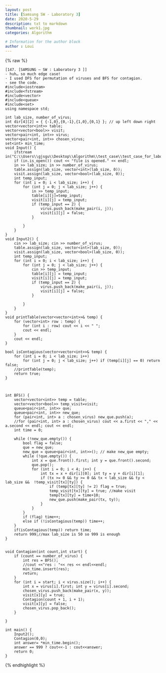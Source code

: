 ```yaml
---
layout: post
title: [Samsung SW - Laboratory 3]
date: 2020-5-29
description: txt to markdown
thumbnail: work1.jpg
categories: Algorithm

# Information for the author block
author : Loui
---
```


{% raw %}

	﻿[147. [SAMSUNG – SW : Laboratory 3 ]]
	- huh… so much edge case!
	- I used DFS for permutation of viruses and BFS for contagion.
	- see the code.
	#include<iostream>
	#include<fstream>
	#include<vector>
	#include<queue>
	#include<set>
	using namespace std;
	
	int lab_size, number_of_virus;
	int dir[4][2] = { {-1,0},{0,-1},{1,0},{0,1} }; // up left down right
	vector<vector<int>> table;
	vector<vector<bool>> visit;
	vector<pair<int, int>> virus;
	vector<pair<int, int>> chosen_virus;
	set<int> min_time;
	void Input() {
		ifstream in("C:\\Users\\gjsgu\\Desktop\\Algorithm\\test_case\\test_case_for_laboratory3.txt");
		if (in.is_open()) cout << "file is opened." << endl;
		in >> lab_size; in >> number_of_virus;
		table.assign(lab_size, vector<int>(lab_size, 0));
		visit.assign(lab_size, vector<bool>(lab_size, 0));
		int temp_input;
		for (int i = 0; i < lab_size; i++) {
			for (int j = 0; j < lab_size; j++) {
				in >> temp_input;
				table[i][j]=temp_input;
				visit[i][j] = temp_input;
				if (temp_input == 2) {
					virus.push_back(make_pair(i, j));
					visit[i][j] = false;
				} 
				
			}
		}
	}
	void Input2() {
		cin >> lab_size; cin >> number_of_virus;
		table.assign(lab_size, vector<int>(lab_size, 0));
		visit.assign(lab_size, vector<bool>(lab_size, 0));
		int temp_input;
		for (int i = 0; i < lab_size; i++) {
			for (int j = 0; j < lab_size; j++) {
				cin >> temp_input;
				table[i][j] = temp_input;
				visit[i][j] = temp_input;
				if (temp_input == 2) {
					virus.push_back(make_pair(i, j));
					visit[i][j] = false;
				}
	
			}
		}
	}
	void printTable(vector<vector<int>>& temp) {
		for (vector<int> row : temp) {
			for (int i : row) cout << i << " ";
			cout << endl;
		}
		cout << endl;
	}
	
	bool isContagious(vector<vector<int>>& temp) {
		for (int i = 0; i < lab_size; i++) 
			for (int j = 0; j < lab_size; j++) if (temp[i][j] == 0) return false;
		//printTable(temp);
		return true;
	}
	
	
	
	int BFS() {
		vector<vector<int>> temp = table;
		vector<vector<bool>> temp_visit=visit;
		queue<pair<int, int>> que;
		queue<pair<int, int>> new_que;
		for (pair<int, int> a : chosen_virus) new_que.push(a);
		//for (pair<int, int> a : chosen_virus) cout << a.first << "," << a.second << endl; cout << endl;
		int time = 0;
		
		while (!new_que.empty()) {
			bool flag = false;
			que = new_que;
			new_que = queue<pair<int, int>>(); // make new_que empty;
			while (!que.empty()) {
				int x = que.front().first; int y = que.front().second;
				que.pop();
				for (int i = 0; i < 4; i++) {
					int tx = x + dir[i][0]; int ty = y + dir[i][1];
					if (tx >= 0 && ty >= 0 && tx < lab_size && ty < lab_size &&  !temp_visit[tx][ty]) {
						if (temp[tx][ty] != 2) flag = true;
						temp_visit[tx][ty] = true; //make visit
						temp[tx][ty] = time+10;
						new_que.push(make_pair(tx, ty));
					}
				}
			}
			if (flag) time++;
			else if (!isContagious(temp)) time++;
		}
		if(isContagious(temp)) return time;
		return 999;//max lab_size is 50 so 999 is enough
	}
	
	
	void Contagion(int count,int start) {
		if (count == number_of_virus) {
			int res = BFS();
			//cout <<"res : "<< res << endl<<endl;
			min_time.insert(res);
			return;
		} 
		for (int i = start; i < virus.size(); i++) {
			int x = virus[i].first; int y = virus[i].second;
			chosen_virus.push_back(make_pair(x, y));
			visit[x][y] = true;
			Contagion(count + 1, i + 1);
			visit[x][y] = false;
			chosen_virus.pop_back();
		}
	
	}
	
	int main() {
		Input2();
		Contagion(0,0);
		int answer= *min_time.begin();
		answer == 999 ? cout<<-1 : cout<<answer;
		return 0;
	}
	
	
{% endhighlight %}
